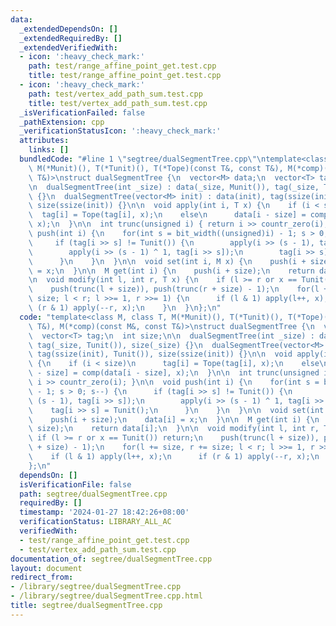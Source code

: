 ```yaml
---
data:
  _extendedDependsOn: []
  _extendedRequiredBy: []
  _extendedVerifiedWith:
  - icon: ':heavy_check_mark:'
    path: test/range_affine_point_get.test.cpp
    title: test/range_affine_point_get.test.cpp
  - icon: ':heavy_check_mark:'
    path: test/vertex_add_path_sum.test.cpp
    title: test/vertex_add_path_sum.test.cpp
  _isVerificationFailed: false
  _pathExtension: cpp
  _verificationStatusIcon: ':heavy_check_mark:'
  attributes:
    links: []
  bundledCode: "#line 1 \"segtree/dualSegmentTree.cpp\"\ntemplate<class M, class T,\
    \ M(*Munit)(), T(*Tunit)(), T(*Tope)(const T&, const T&), M(*comp)(const M&, const\
    \ T&)>\nstruct dualSegmentTree {\n  vector<M> data;\n  vector<T> tag;\n  int size;\n\
    \n  dualSegmentTree(int _size) : data(_size, Munit()), tag(_size, Tunit()), size(_size)\
    \ {}\n  dualSegmentTree(vector<M> init) : data(init), tag(ssize(init), Tunit()),\
    \ size(ssize(init)) {}\n\n  void apply(int i, T x) {\n    if (i < size)\n    \
    \  tag[i] = Tope(tag[i], x);\n    else\n      data[i - size] = comp(data[i - size],\
    \ x);\n  }\n\n  int trunc(unsigned i) { return i >> countr_zero(i); }\n\n  void\
    \ push(int i) {\n    for(int s = bit_width((unsigned)i) - 1; s > 0; s--) {\n \
    \     if (tag[i >> s] != Tunit()) {\n        apply(i >> (s - 1), tag[i >> s]);\n\
    \        apply(i >> (s - 1) ^ 1, tag[i >> s]);\n        tag[i >> s] = Tunit();\n\
    \      }\n    }\n  }\n\n  void set(int i, M x) {\n    push(i + size);\n    data[i]\
    \ = x;\n  }\n\n  M get(int i) {\n    push(i + size);\n    return data[i];\n  }\n\
    \n  void modify(int l, int r, T x) {\n    if (l >= r or x == Tunit()) return;\n\
    \    push(trunc(l + size)), push(trunc(r + size) - 1);\n    for(l += size, r +=\
    \ size; l < r; l >>= 1, r >>= 1) {\n      if (l & 1) apply(l++, x);\n      if\
    \ (r & 1) apply(--r, x);\n    }\n  }\n};\n"
  code: "template<class M, class T, M(*Munit)(), T(*Tunit)(), T(*Tope)(const T&, const\
    \ T&), M(*comp)(const M&, const T&)>\nstruct dualSegmentTree {\n  vector<M> data;\n\
    \  vector<T> tag;\n  int size;\n\n  dualSegmentTree(int _size) : data(_size, Munit()),\
    \ tag(_size, Tunit()), size(_size) {}\n  dualSegmentTree(vector<M> init) : data(init),\
    \ tag(ssize(init), Tunit()), size(ssize(init)) {}\n\n  void apply(int i, T x)\
    \ {\n    if (i < size)\n      tag[i] = Tope(tag[i], x);\n    else\n      data[i\
    \ - size] = comp(data[i - size], x);\n  }\n\n  int trunc(unsigned i) { return\
    \ i >> countr_zero(i); }\n\n  void push(int i) {\n    for(int s = bit_width((unsigned)i)\
    \ - 1; s > 0; s--) {\n      if (tag[i >> s] != Tunit()) {\n        apply(i >>\
    \ (s - 1), tag[i >> s]);\n        apply(i >> (s - 1) ^ 1, tag[i >> s]);\n    \
    \    tag[i >> s] = Tunit();\n      }\n    }\n  }\n\n  void set(int i, M x) {\n\
    \    push(i + size);\n    data[i] = x;\n  }\n\n  M get(int i) {\n    push(i +\
    \ size);\n    return data[i];\n  }\n\n  void modify(int l, int r, T x) {\n   \
    \ if (l >= r or x == Tunit()) return;\n    push(trunc(l + size)), push(trunc(r\
    \ + size) - 1);\n    for(l += size, r += size; l < r; l >>= 1, r >>= 1) {\n  \
    \    if (l & 1) apply(l++, x);\n      if (r & 1) apply(--r, x);\n    }\n  }\n\
    };\n"
  dependsOn: []
  isVerificationFile: false
  path: segtree/dualSegmentTree.cpp
  requiredBy: []
  timestamp: '2024-01-27 18:42:26+08:00'
  verificationStatus: LIBRARY_ALL_AC
  verifiedWith:
  - test/range_affine_point_get.test.cpp
  - test/vertex_add_path_sum.test.cpp
documentation_of: segtree/dualSegmentTree.cpp
layout: document
redirect_from:
- /library/segtree/dualSegmentTree.cpp
- /library/segtree/dualSegmentTree.cpp.html
title: segtree/dualSegmentTree.cpp
---
```

